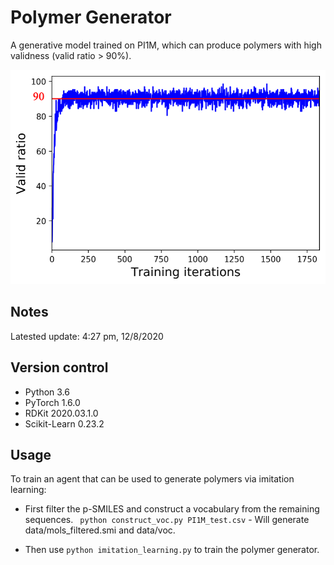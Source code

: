 
# Polymer Generator
A generative model trained on PI1M, which can produce polymers with high validness (valid ratio > 90%).

![alt text](https://github.com/RUIMINMA1996/PolymerAI/blob/main/polymer_generator/data/validness.png)

## Notes
Latested update: 4:27 pm, 12/8/2020
## Version control
* Python 3.6
* PyTorch 1.6.0
* RDKit 2020.03.1.0
* Scikit-Learn 0.23.2

## Usage

To train an agent that can be used to generate polymers via imitation learning:

* First filter the p-SMILES and construct a vocabulary from the remaining sequences. 
` python construct_voc.py PI1M_test.csv`   - Will generate data/mols_filtered.smi and data/voc.

* Then use `python imitation_learning.py` to train the polymer generator. 

